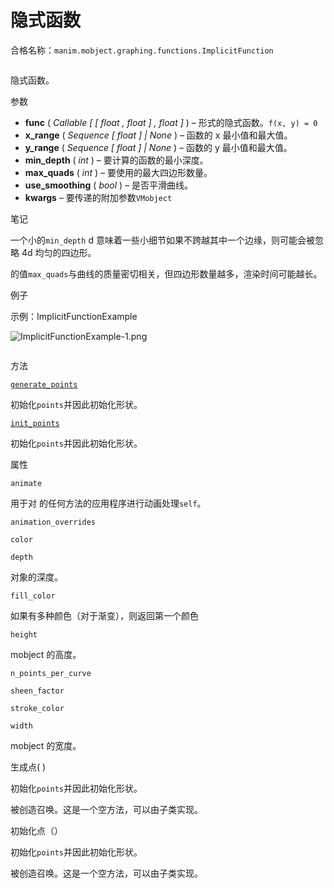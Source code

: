 # 隐式函数

合格名称：`manim.mobject.graphing.functions.ImplicitFunction`


```py

```

隐式函数。

参数

- **func** ( _Callable_ _\[_ _\[_ _float_ _,_ _float_ _\]_ _,_ _float_ _\]_ ) – 形式的隐式函数。`f(x, y) = 0`
- **x_range** ( _Sequence_ _\[_ _float_ _\]_ _|_ _None_ ) – 函数的 x 最小值和最大值。
- **y_range** ( _Sequence_ _\[_ _float_ _\]_ _|_ _None_ ) – 函数的 y 最小值和最大值。
- **min_depth** ( _int_ ) – 要计算的函数的最小深度。
- **max_quads** ( _int_ ) – 要使用的最大四边形数量。
- **use_smoothing** ( _bool_ ) – 是否平滑曲线。
- **kwargs** – 要传递的附加参数`VMobject`

笔记

一个小的`min_depth` d 意味着一些小细节如果不跨越其中一个边缘，则可能会被忽略 4d 均匀的四边形。

的值`max_quads`与曲线的质量密切相关，但四边形数量越多，渲染时间可能越长。

例子

示例：ImplicitFunctionExample 

![ImplicitFunctionExample-1.png](../_images/ImplicitFunctionExample-1.png)

```py

```


方法

[`generate_points`]()

初始化`points`并因此初始化形状。

[`init_points`]()

初始化`points`并因此初始化形状。

属性

`animate`

用于对 的任何方法的应用程序进行动画处理`self`。

`animation_overrides`

`color`

`depth`

对象的深度。

`fill_color`

如果有多种颜色（对于渐变），则返回第一个颜色

`height`

mobject 的高度。

`n_points_per_curve`

`sheen_factor`

`stroke_color`

`width`

mobject 的宽度。

生成点( )

初始化`points`并因此初始化形状。

被创造召唤。这是一个空方法，可以由子类实现。

初始化点（）

初始化`points`并因此初始化形状。

被创造召唤。这是一个空方法，可以由子类实现。
